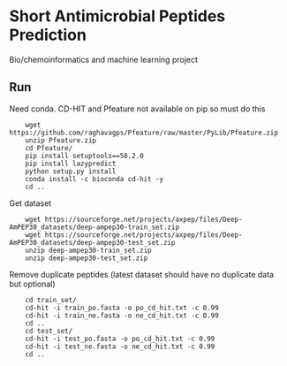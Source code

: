 # Short Antimicrobial Peptides Prediction

Bio/chemoinformatics and machine learning project

## Run
Need conda. CD-HIT and Pfeature not available on pip so must do this
```
    wget https://github.com/raghavagps/Pfeature/raw/master/PyLib/Pfeature.zip
    unzip Pfeature.zip
    cd Pfeature/
    pip install setuptools==58.2.0
    pip install lazypredict
    python setup.py install
    conda install -c bioconda cd-hit -y
    cd ..
```
Get dataset
```
    wget https://sourceforge.net/projects/axpep/files/Deep-AmPEP30_datasets/deep-ampep30-train_set.zip
    wget https://sourceforge.net/projects/axpep/files/Deep-AmPEP30_datasets/deep-ampep30-test_set.zip
    unzip deep-ampep30-train_set.zip
    unzip deep-ampep30-test_set.zip
```
Remove duplicate peptides (latest dataset should have no duplicate data but optional)
```
    cd train_set/
    cd-hit -i train_po.fasta -o po_cd_hit.txt -c 0.99
    cd-hit -i train_ne.fasta -o ne_cd_hit.txt -c 0.99
    cd ..
    cd test_set/
    cd-hit -i test_po.fasta -o po_cd_hit.txt -c 0.99
    cd-hit -i test_ne.fasta -o ne_cd_hit.txt -c 0.99
    cd ..
```